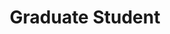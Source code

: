 ---
name: "Jenny Ahn"
image: "https://research.fredhutch.org/content/stripe/bloom/en/members/_jcr_content/par/labmember_80865050/image.img.png/1686066546217.png"
title: "Graduate Student"
category: "Graduate Student"
links:
  - link: "https://www.linkedin.com/in/jennyahn0/"
    icon: "linkedin"
  - link: "https://github.com/jennyahn0"
    icon: "github"
---
